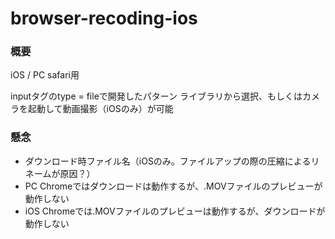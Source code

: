 # browser-recoding-ios
### 概要
iOS / PC safari用

inputタグのtype = fileで開発したパターン
ライブラリから選択、もしくはカメラを起動して動画撮影（iOSのみ）が可能

### 懸念
- ダウンロード時ファイル名（iOSのみ。ファイルアップの際の圧縮によるリネームが原因？）
- PC Chromeではダウンロードは動作するが、.MOVファイルのプレビューが動作しない
- iOS Chromeでは.MOVファイルのプレビューは動作するが、ダウンロードが動作しない
